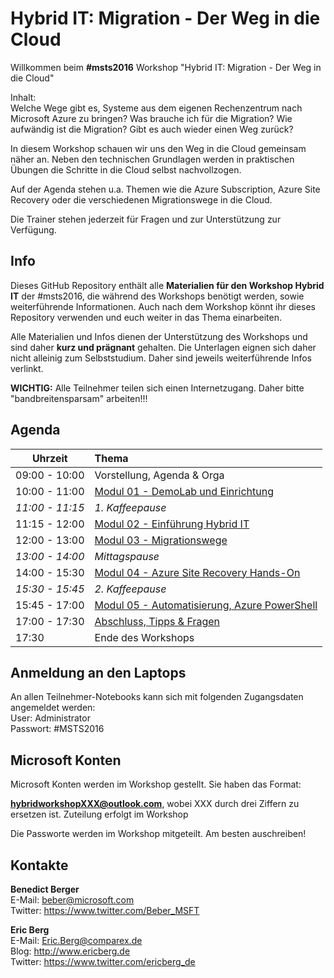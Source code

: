 # Hybrid IT: Migration - Der Weg in die Cloud

Willkommen beim **#msts2016** Workshop "Hybrid IT: Migration - Der Weg in die Cloud"  

Inhalt:  
Welche Wege gibt es, Systeme aus dem eigenen Rechenzentrum nach Microsoft Azure zu bringen? Was brauche ich für die Migration? Wie aufwändig ist die Migration? Gibt es auch wieder einen Weg zurück?  

In diesem Workshop schauen wir uns den Weg in die Cloud gemeinsam näher an. Neben den technischen Grundlagen werden in praktischen Übungen die Schritte in die Cloud selbst nachvollzogen.  

Auf der Agenda stehen u.a. Themen wie die Azure Subscription, Azure Site Recovery oder die verschiedenen Migrationswege in die Cloud.   

Die Trainer stehen jederzeit für Fragen und zur Unterstützung zur Verfügung. 

## Info

Dieses GitHub Repository enthält alle **Materialien für den Workshop Hybrid IT** der #msts2016, die während des Workshops benötigt werden, sowie weiterführende Informationen. Auch nach dem Workshop könnt ihr dieses Repository verwenden und euch weiter in das Thema einarbeiten.

Alle Materialien und Infos dienen der Unterstützung des Workshops und sind daher **kurz und prägnant** gehalten. Die Unterlagen eignen sich daher nicht alleinig zum Selbststudium. Daher sind jeweils weiterführende Infos verlinkt.

**WICHTIG:**
Alle Teilnehmer teilen sich einen Internetzugang. Daher bitte "bandbreitensparsam" arbeiten!!!

## Agenda

Uhrzeit         | Thema
----------------|:-----------------------------
09:00 - 10:00   | Vorstellung, Agenda & Orga
10:00 - 11:00   | [Modul 01 - DemoLab und Einrichtung](Modul01/)
*11:00 - 11:15* | *1. Kaffeepause*
11:15 - 12:00   | [Modul 02 - Einführung Hybrid IT](Modul02/)
12:00 - 13:00   | [Modul 03 - Migrationswege](Modul03/)
*13:00 - 14:00* | *Mittagspause*
14:00 - 15:30   | [Modul 04 - Azure Site Recovery Hands-On](Modul04/)
*15:30 - 15:45* | *2. Kaffeepause*
15:45 - 17:00   | [Modul 05 - Automatisierung, Azure PowerShell](Modul05/)
17:00 - 17:30   | [Abschluss, Tipps & Fragen](Modul06/)
17:30           | Ende des Workshops

## Anmeldung an den Laptops

An allen Teilnehmer-Notebooks kann sich mit folgenden Zugangsdaten angemeldet werden:  
User: Administrator  
Passwort: #MSTS2016  

## Microsoft Konten

Microsoft Konten werden im Workshop gestellt. Sie haben das Format:

**hybridworkshopXXX@outlook.com**, wobei XXX durch drei Ziffern zu ersetzen ist. Zuteilung erfolgt im Workshop

Die Passworte werden im Workshop mitgeteilt. Am besten auschreiben!

## Kontakte
**Benedict Berger**  
E-Mail: beber@microsoft.com  
Twitter: https://www.twitter.com/Beber_MSFT  

**Eric Berg**  
E-Mail: Eric.Berg@comparex.de  
Blog: http://www.ericberg.de  
Twitter: https://www.twitter.com/ericberg_de  
